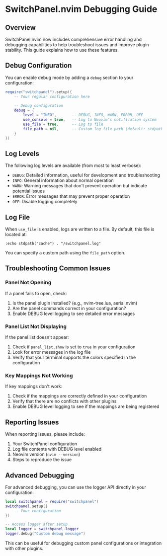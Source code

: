 # SwitchPanel.nvim Debugging Guide

## Overview

SwitchPanel.nvim now includes comprehensive error handling and debugging capabilities to help troubleshoot issues and improve plugin stability. This guide explains how to use these features.

## Debug Configuration

You can enable debug mode by adding a `debug` section to your configuration:

```lua
require("switchpanel").setup({
    -- Your regular configuration here
    
    -- Debug configuration
    debug = {
        level = "INFO",       -- DEBUG, INFO, WARN, ERROR, OFF
        use_console = true,   -- Log to Neovim's notification system
        use_file = true,      -- Log to file
        file_path = nil,      -- Custom log file path (default: stdpath("cache")/switchpanel.log)
    }
})
```

## Log Levels

The following log levels are available (from most to least verbose):

- `DEBUG`: Detailed information, useful for development and troubleshooting
- `INFO`: General information about normal operation
- `WARN`: Warning messages that don't prevent operation but indicate potential issues
- `ERROR`: Error messages that may prevent proper operation
- `OFF`: Disable logging completely

## Log File

When `use_file` is enabled, logs are written to a file. By default, this file is located at:

```
:echo stdpath("cache") . "/switchpanel.log"
```

You can specify a custom path using the `file_path` option.

## Troubleshooting Common Issues

### Panel Not Opening

If a panel fails to open, check:

1. Is the panel plugin installed? (e.g., nvim-tree.lua, aerial.nvim)
2. Are the panel commands correct in your configuration?
3. Enable DEBUG level logging to see detailed error messages

### Panel List Not Displaying

If the panel list doesn't appear:

1. Check if `panel_list.show` is set to `true` in your configuration
2. Look for error messages in the log file
3. Verify that your terminal supports the colors specified in the configuration

### Key Mappings Not Working

If key mappings don't work:

1. Check if the mappings are correctly defined in your configuration
2. Verify that there are no conflicts with other plugins
3. Enable DEBUG level logging to see if the mappings are being registered

## Reporting Issues

When reporting issues, please include:

1. Your SwitchPanel configuration
2. Log file contents with DEBUG level enabled
3. Neovim version (`nvim --version`)
4. Steps to reproduce the issue

## Advanced Debugging

For advanced debugging, you can use the logger API directly in your configuration:

```lua
local switchpanel = require("switchpanel")
switchpanel.setup({
    -- Your configuration
})

-- Access logger after setup
local logger = switchpanel.logger
logger.debug("Custom debug message")
```

This can be useful for debugging custom panel configurations or integration with other plugins.